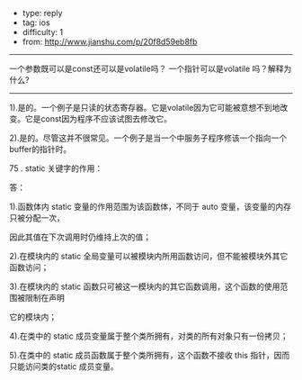 - type: reply
- tag: ios
- difficulty:  1
- from: http://www.jianshu.com/p/20f8d59eb8fb

--------

一个参数既可以是const还可以是volatile吗？ 一个指针可以是volatile 吗？解释为什么?

---------

1).是的。一个例子是只读的状态寄存器。它是volatile因为它可能被意想不到地改变。它是const因为程序不应该试图去修改它。

2).是的。尽管这并不很常见。一个例子是当一个中服务子程序修该一个指向一个buffer的指针时。

75 . static 关键字的作用：

答：

1).函数体内 static 变量的作用范围为该函数体，不同于 auto 变量，该变量的内存只被分配一次，

因此其值在下次调用时仍维持上次的值；

2).在模块内的 static 全局变量可以被模块内所用函数访问，但不能被模块外其它函数访问；

3).在模块内的 static 函数只可被这一模块内的其它函数调用，这个函数的使用范围被限制在声明

它的模块内；

4).在类中的 static 成员变量属于整个类所拥有，对类的所有对象只有一份拷贝；

5).在类中的 static 成员函数属于整个类所拥有，这个函数不接收 this 指针，因而只能访问类的static 成员变量。
